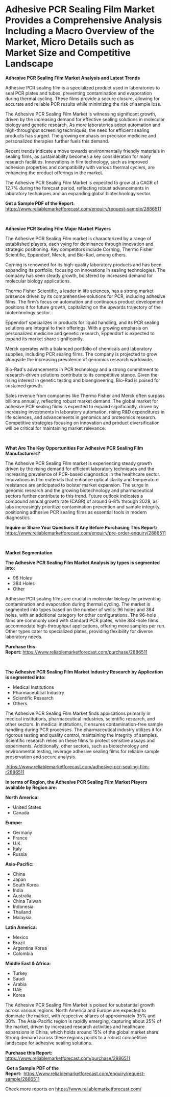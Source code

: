 <p><h1>Adhesive PCR Sealing Film Market Provides a Comprehensive Analysis Including a Macro Overview of the Market, Micro Details such as Market Size and Competitive Landscape</h1></p><p><strong>Adhesive PCR Sealing Film Market Analysis and Latest Trends</strong></p>
<p><p>Adhesive PCR sealing film is a specialized product used in laboratories to seal PCR plates and tubes, preventing contamination and evaporation during thermal cycling. These films provide a secure closure, allowing for accurate and reliable PCR results while minimizing the risk of sample loss. </p><p>The Adhesive PCR Sealing Film Market is witnessing significant growth, driven by the increasing demand for effective sealing solutions in molecular biology and genetic research. As more laboratories adopt automation and high-throughput screening techniques, the need for efficient sealing products has surged. The growing emphasis on precision medicine and personalized therapies further fuels this demand. </p><p>Recent trends indicate a move towards environmentally friendly materials in sealing films, as sustainability becomes a key consideration for many research facilities. Innovations in film technology, such as improved adhesion properties and compatibility with various thermal cyclers, are enhancing the product offerings in the market. </p><p>The Adhesive PCR Sealing Film Market is expected to grow at a CAGR of 12.7% during the forecast period, reflecting robust advancements in laboratory techniques and an expanding global biotechnology sector.</p></p>
<p><strong>Get a Sample PDF of the Report:&nbsp;</strong> <a href="https://www.reliablemarketforecast.com/enquiry/request-sample/2886511?utm_campaign=3530&utm_medium=2&utm_source=Github&utm_content=ia&utm_term=13032025&utm_id=adhesive-pcr-sealing-film">https://www.reliablemarketforecast.com/enquiry/request-sample/2886511</a></p>
<p>&nbsp;</p>
<p><strong>Adhesive PCR Sealing Film Major Market Players</strong></p>
<p><p>The Adhesive PCR Sealing Film market is characterized by a range of established players, each vying for dominance through innovation and strategic positioning. Key competitors include Corning, Thermo Fisher Scientific, Eppendorf, Merck, and Bio-Rad, among others.</p><p>Corning is renowned for its high-quality laboratory products and has been expanding its portfolio, focusing on innovations in sealing technologies. The company has seen steady growth, bolstered by increased demand for molecular biology applications.</p><p>Thermo Fisher Scientific, a leader in life sciences, has a strong market presence driven by its comprehensive solutions for PCR, including adhesive films. The firm’s focus on automation and continuous product development positions it for future growth, capitalizing on the upwards trajectory of the biotechnology sector.</p><p>Eppendorf specializes in products for liquid handling, and its PCR sealing solutions are integral to their offerings. With a growing emphasis on personalized medicine and genetic research, Eppendorf is expected to expand its market share significantly.</p><p>Merck operates with a balanced portfolio of chemicals and laboratory supplies, including PCR sealing films. The company is projected to grow alongside the increasing prevalence of genomics research worldwide.</p><p>Bio-Rad's advancements in PCR technology and a strong commitment to research-driven solutions contribute to its competitive stance. Given the rising interest in genetic testing and bioengineering, Bio-Rad is poised for sustained growth.</p><p>Sales revenue from companies like Thermo Fisher and Merck often surpass billions annually, reflecting robust market demand. The global market for adhesive PCR sealing films is expected to expand significantly, driven by increasing investments in laboratory automation, rising R&D expenditures in life sciences, and advancements in genomics and proteomics research. Competitive strategies focusing on innovation and product diversification will be critical for maintaining market relevance.</p></p>
<p>&nbsp;</p>
<p><strong>What Are The Key Opportunities For Adhesive PCR Sealing Film Manufacturers?</strong></p>
<p><p>The Adhesive PCR Sealing Film market is experiencing steady growth driven by the rising demand for efficient laboratory techniques and the increasing prevalence of PCR-based diagnostics in the healthcare sector. Innovations in film materials that enhance optical clarity and temperature resistance are anticipated to bolster market expansion. The surge in genomic research and the growing biotechnology and pharmaceutical sectors further contribute to this trend. Future outlook indicates a compound annual growth rate (CAGR) of around 6-8% through 2028, as labs increasingly prioritize contamination prevention and sample integrity, positioning adhesive PCR sealing films as essential tools in modern diagnostics.</p></p>
<p><strong>Inquire or Share Your Questions If Any Before Purchasing This Report:</strong> <a href="https://www.reliablemarketforecast.com/enquiry/pre-order-enquiry/2886511?utm_campaign=3530&utm_medium=2&utm_source=Github&utm_content=ia&utm_term=13032025&utm_id=adhesive-pcr-sealing-film">https://www.reliablemarketforecast.com/enquiry/pre-order-enquiry/2886511</a></p>
<p>&nbsp;</p>
<p><strong>Market Segmentation</strong></p>
<p><strong>The Adhesive PCR Sealing Film Market Analysis by types is segmented into:</strong></p>
<p><ul><li>96 Holes</li><li>384 Holes</li><li>Other</li></ul></p>
<p><p>Adhesive PCR sealing films are crucial in molecular biology for preventing contamination and evaporation during thermal cycling. The market is segmented into types based on the number of wells: 96 holes and 384 holes, with an additional category for other configurations. The 96-hole films are commonly used with standard PCR plates, while 384-hole films accommodate high-throughput applications, offering more samples per run. Other types cater to specialized plates, providing flexibility for diverse laboratory needs.</p></p>
<p><strong>Purchase this Report:&nbsp;</strong><a href="https://www.reliablemarketforecast.com/purchase/2886511?utm_campaign=3530&utm_medium=2&utm_source=Github&utm_content=ia&utm_term=13032025&utm_id=adhesive-pcr-sealing-film">https://www.reliablemarketforecast.com/purchase/2886511</a></p>
<p>&nbsp;</p>
<p><strong>The Adhesive PCR Sealing Film Market Industry Research by Application is segmented into:</strong></p>
<p><ul><li>Medical Institutions</li><li>Pharmaceutical Industry</li><li>Scientific Research</li><li>Others</li></ul></p>
<p><p>The Adhesive PCR Sealing Film Market finds applications primarily in medical institutions, pharmaceutical industries, scientific research, and other sectors. In medical institutions, it ensures contamination-free sample handling during PCR processes. The pharmaceutical industry utilizes it for rigorous testing and quality control, maintaining the integrity of samples. Scientific research relies on these films to protect sensitive assays and experiments. Additionally, other sectors, such as biotechnology and environmental testing, leverage adhesive sealing films for reliable sample preservation and secure analysis.</p></p>
<p><a href="https://www.reliablemarketforecast.com/adhesive-pcr-sealing-film-r2886511?utm_campaign=3530&utm_medium=2&utm_source=Github&utm_content=ia&utm_term=13032025&utm_id=adhesive-pcr-sealing-film">&nbsp;https://www.reliablemarketforecast.com/adhesive-pcr-sealing-film-r2886511</a></p>
<p><strong>In terms of Region, the Adhesive PCR Sealing Film Market Players available by Region are:</strong></p>
<p>
    <p> <strong> North America: </strong>
        <ul>
            <li>United States</li>
            <li>Canada</li>
        </ul>
        </p> 
    <p> <strong> Europe: </strong>
        <ul>
            <li>Germany</li>
            <li>France</li>
            <li>U.K.</li>
            <li>Italy</li>
            <li>Russia</li>
        </ul>
        </p> 
    <p> <strong> Asia-Pacific: </strong>
        <ul>
            <li>China</li>
            <li>Japan</li>
            <li>South Korea</li>
            <li>India</li>
            <li>Australia</li>
            <li>China Taiwan</li>
            <li>Indonesia</li>
            <li>Thailand</li>
            <li>Malaysia</li>
        </ul>
        </p> 
    <p> <strong> Latin America: </strong>
        <ul>
            <li>Mexico</li>
            <li>Brazil</li>
            <li>Argentina Korea</li>
            <li>Colombia</li>
        </ul>
        </p> 
    <p> <strong> Middle East & Africa: </strong>
        <ul>
            <li>Turkey</li>
            <li>Saudi</li>
            <li>Arabia</li>
            <li>UAE</li>
            <li>Korea</li>
        </ul>
    </p>
    </p>
<p><p>The Adhesive PCR Sealing Film Market is poised for substantial growth across various regions. North America and Europe are expected to dominate the market, with respective shares of approximately 35% and 30%. The Asia-Pacific region is rapidly emerging, capturing about 25% of the market, driven by increased research activities and healthcare expansions in China, which holds around 15% of the global market share. Strong demand across these regions points to a robust competitive landscape for adhesive sealing solutions.</p></p>
<p><strong>Purchase this Report: </strong><a href="https://www.reliablemarketforecast.com/purchase/2886511?utm_campaign=3530&utm_medium=2&utm_source=Github&utm_content=ia&utm_term=13032025&utm_id=adhesive-pcr-sealing-film">https://www.reliablemarketforecast.com/purchase/2886511</a></p>
<p>&nbsp;<strong>Get a Sample PDF of the Report:&nbsp;&nbsp;</strong><a href="https://www.reliablemarketforecast.com/enquiry/request-sample/2886511?utm_campaign=3530&utm_medium=2&utm_source=Github&utm_content=ia&utm_term=13032025&utm_id=adhesive-pcr-sealing-film">https://www.reliablemarketforecast.com/enquiry/request-sample/2886511</a></p>
<p><strong></strong></p>
<p>Check more reports on <a href="https://www.reliablemarketforecast.com/?utm_campaign=3530&utm_medium=2&utm_source=Github&utm_content=ia&utm_term=13032025&utm_id=adhesive-pcr-sealing-film">https://www.reliablemarketforecast.com/</a></p>